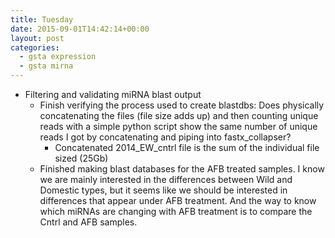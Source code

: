 ```yaml
---
title: Tuesday
date: 2015-09-01T14:42:14+00:00
layout: post
categories:
  - gsta expression
  - gsta mirna
---
```

  * Filtering and validating miRNA blast output
      * Finish verifying the process used to create blastdbs: Does physically concatenating the files (file size adds up) and then counting unique reads with a simple python script show the same number of unique reads I got by concatenating and piping into fastx_collapser?
          * Concatenated 2014\_EW\_cntrl file is the sum of the individual file sized (25Gb)
      * Finished making blast databases for the AFB treated samples. I know we are mainly interested in the differences between Wild and Domestic types, but it seems like we should be interested in differences that appear under AFB treatment. And the way to know which miRNAs are changing with AFB treatment is to compare the Cntrl and AFB samples.
